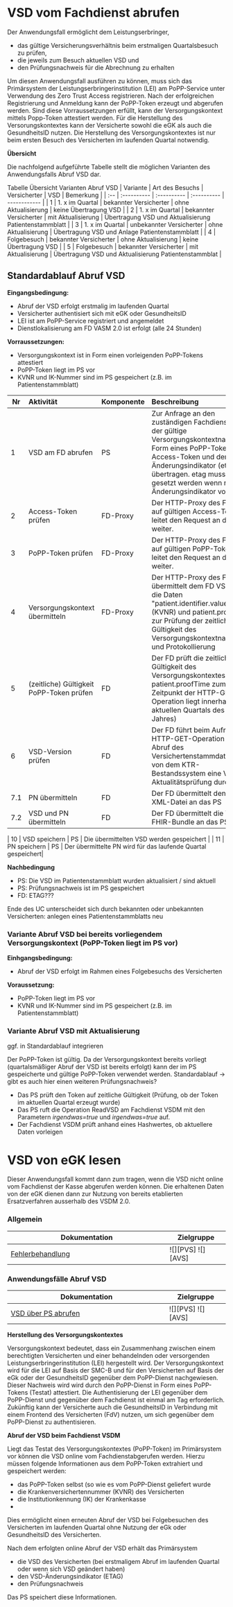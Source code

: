 # VSD vom Fachdienst abrufen
Der Anwendungsfall ermöglicht dem Leistungserbringer,
- das gültige Versicherungsverhältnis beim erstmaligen Quartalsbesuch zu prüfen,
- die jeweils zum Besuch aktuellen VSD und
- den Prüfungsnachweis für die Abrechnung zu erhalten

Um diesen Anwendungsfall ausführen zu können, muss sich das Primärsystem der Leistungserbringerinstitution (LEI) am PoPP-Service unter Verwendung des Zero Trust Access registrieren. Nach der erfolgreichen Registrierung und Anmeldung kann der PoPP-Token erzeugt und abgerufen werden. Sind diese Vorraussetzungen erfüllt, kann der Versorgungskontext mittels Popp-Token attestiert werden. Für die Herstellung des Versorungskontextes kann der Versicherte sowohl die eGK als auch die GesundheitsID nutzen. Die Herstellung des Versorgungskontextes ist nur beim ersten Besuch des Versicherten im laufenden Quartal notwendig. 

**Übersicht**

Die nachfolgend aufgeführte Tabelle stellt die möglichen Varianten des Anwendungsfalls Abruf VSD dar.

Tabelle Übersicht Varianten Abruf VSD
| Variante | Art des Besuchs | Versicherter | VSD | Bemerkung |
| :-- | :---------- | :---------- | :---------- | ------------ |
| 1 | 1. x im Quartal | bekannter Versicherter | ohne Aktualisierung | keine Übertragung VSD |
| 2 | 1. x im Quartal | bekannter Versicherter | mit Aktualisierung | Übertragung VSD und Aktualisierung Patientenstammblatt |
| 3 | 1. x im Quartal | unbekannter Versicherter | ohne Aktualisierung | Übertragung VSD und Anlage Patientenstammblatt |
| 4 | Folgebesuch | bekannter Versicherter | ohne Aktualisierung | keine Übertragung VSD |
| 5 | Folgebesuch | bekannter Versicherter | mit Aktualisierung | Übertragung VSD und Aktualisierung Patientenstammblat |




## Standardablauf Abruf VSD 

**Eingangsbedingung:**
- Abruf der VSD erfolgt erstmalig im laufenden Quartal
- Versicherter authentisiert sich mit eGK oder GesundheitsID
- LEI ist am PoPP-Service registriert und angemeldet
- Dienstlokalisierung am FD VASM 2.0 ist erfolgt (alle 24 Stunden)

**Vorraussetzungen:**
- Versorgungskontext ist in Form einen vorleigenden PoPP-Tokens attestiert
- PoPP-Token liegt im PS vor
- KVNR und IK-Nummer sind im PS gespeichert (z.B. im Patientenstammblatt)

| Nr | Aktivität | Komponente | Beschreibung |
| -- | :-------- | :----------- | :---------- |
| 1 | VSD am FD abrufen | PS | Zur Anfrage an den zuständigen Fachdienst wird der gültige Versorgungskontextnachweis in Form eines PoPP-Tokens, der Access-Token und der VSD-Änderungsindikator (etag) übertragen. etag muss auf "0" gesetzt werden wenn noch kein Änderungsindikator vorliegt |
| 2 | Access-Token prüfen | FD-Proxy | Der HTTP-Proxy des FD prüft auf gültigen Access-Token und leitet den Request an den FD weiter. |
| 3 | PoPP-Token prüfen | FD-Proxy | Der HTTP-Proxy des FD prüft auf gültigen PoPP-Token und leitet den Request an den FD weiter. |
| 4 | Versorgungskontext übermitteln | FD-Proxy | Der HTTP-Proxy des FD übermittelt dem FD VSDM 2.0 die Daten "patient.identifier.value" (KVNR) und patient.proof_time zur Prüfung der zeitlichen Gültigkeit des Versorgungskontextnachweises und Protokollierung  |
| 5 | (zeitliche) Gültigkeit PoPP-Token prüfen | FD | Der FD prüft die zeitliche Gültigkeit des Versorgungskontextes: Wert patient.proofTime zum Zeitpunkt der HTTP-GET-Operation liegt innerhalb des aktuellen Quartals des aktuellen Jahres) |
| 6 | VSD-Version prüfen | FD | Der FD führt beim Aufruf der HTTP-GET-Operation vor dem Abruf des Versichertenstammdatensatzes von dem KTR-Bestandssystem eine VSD-Aktualitätsprüfung durch |
| 7.1 | PN übermitteln | FD | Der FD übermittelt den PN als XML-Datei an das PS |
| 7.2 | VSD und PN übermitteln | FD | Der FD übermittelt die VSD als FHIR-Bundle an das PS |

| 10 | VSD speichern | PS | Die übermittelten VSD werden gespeichert |
| 11 | PN speichern | PS | Der übermittelte PN wird für das laufende Quartal gespeichert|

**Nachbedingung**
- PS: Die VSD im Patientenstammblatt wurden aktualisiert / sind aktuell
- PS: Prüfungsnachweis ist im PS gespeichert
- FD: ETAG???

Ende des UC unterscheidet sich durch bekannten oder unbekannten Versicherten: anlegen eines Patientenstammblatts neu



### Variante Abruf VSD bei bereits vorliegendem Versorgungskontext (PoPP-Token liegt im PS vor)

**Einhgangsbedingung:** 
- Abruf der VSD erfolgt im Rahmen eines Folgebesuchs des Versicherten

**Voraussetzung:**
- PoPP-Token liegt im PS vor
- KVNR und IK-Nummer sind im PS gespeichert (z.B. im Patientenstammblatt)

### Variante Abruf VSD mit Aktualisierung

ggf. in Standardablauf integrieren



Der PoPP-Token ist gültig. Da der Versorgungskontext bereits vorliegt (quartalsmäßiger Abruf der VSD ist bereits erfolgt) kann der im PS gespeicherte und gültige PoPP-Token verwendet werden.
Standardablauf -> gibt es auch hier einen weiteren Prüfungsnachweis?
- Das PS prüft den Token auf zeitliche Gültigkeit (Prüfung, ob der Token im aktuellen Quartal erzeugt wurde)
- Das PS ruft die Operation ReadVSD am Fachdienst VSDM mit den Parametern *irgendwas=true* und *irgendwas=true* auf.
- Der Fachdienst VSDM prüft anhand eines Hashwertes, ob aktuellere Daten vorleigen


# VSD von eGK lesen
Dieser Anwendungsfall kommt dann zum tragen, wenn die VSD nicht online vom Fachdienst der Kasse abgerufen werden können. Die erhaltenen Daten von der eGK dienen dann zur Nutzung von bereits etablierten Ersatzverfahren ausserhalb des VSDM 2.0.



### Allgemein
|Dokumentation<img width="430" height="1">| Zielgruppe<img width="70" height="1"> |
|-----|------------|
|[Fehlerbehandlung](docs/vsdm_statuscodes.md)|![][PVS] ![][AVS]|

### Anwendungsfälle Abruf VSD
|Dokumentation<img width="430" height="1">| Zielgruppe<img width="70" height="1"> |
|-----|------------|
|[VSD über PS abrufen](docs/vsdm_anwendungsfaelle.md)|![][PVS] ![][AVS]|





**Herstellung des Versorgungskontextes**

Versorgungskontext bedeutet, dass ein Zusammenhang zwischen einem berechtigten Versicherten und einer behandelnden oder versorgenden Leistungserbringerinstitution (LEI) hergestellt wird.
Der Versorgungskontext wird für die LEI auf Basis der SMC-B und für den Versicherten auf Basis der eGk oder der GesundheitsID gegenüber dem PoPP-Dienst nachgewiesen. Dieser Nachweis wird wird durch den PoPP-Dienst in Form eines PoPP-Tokens (Testat) attestiert.
Die Authentisierung der LEI gegenüber dem PoPP-Dienst und gegenüber dem Fachdienst ist einmal am Tag erforderlich.
Zukünftig kann der Versicherte auch die GesundheitsID in Verbindung mit einem Frontend des Versicherten (FdV) nutzen, um sich gegenüber dem PoPP-Dienst zu authentisieren.

**Abruf der VSD beim Fachdienst VSDM**

Liegt das Testat des Versorgungskontextes (PoPP-Token) im Primärsystem vor können die VSD online vom Fachdienstabgerufen werden. Hierzu müssen folgende Informationen aus dem PoPP-Token extrahiert und gespeichert werden:
  - das PoPP-Token selbst (so wie es vom PoPP-Dienst geliefert wurde
  - die Krankenversichertennummer (KVNR) des Versicherten
  - die Institutionkennung (IK) der Krankenkasse
  - 
Dies ermöglicht einen erneuten Abruf der VSD bei Folgebesuchen des Versicherten im laufenden Quartal ohne Nutzung der eGk oder GesundheitsID des Versicherten.

Nach dem erfolgten online Abruf der VSD erhält das Primärsystem
 - die VSD des Versicherten (bei erstmaligem Abruf im laufenden Quartal oder wenn sich VSD geändert haben)
 - den VSD-Änderungsindikator (ETAG)
 - den Prüfungsnachweis

Das PS speichert diese Informationen.

